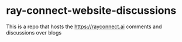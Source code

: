 # ray-connect-website-discussions
This is a repo that hosts the https://rayconnect.ai comments and discussions over blogs
